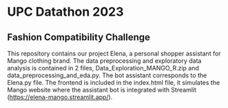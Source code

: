 # UPC Datathon 2023
## Fashion Compatibility Challenge 

This repository contains our project Elena, a personal shopper assistant for Mango clothing brand.
The data preprocessing and exploratory data analysis is contained in 2 files, Data_Exploration_MANGO_R.zip and data_preprocessing_and_eda.py. The bot assistant corresponds to the Elena.py file. The frontend is included in the index.html file, it simulates the Mango website where the assistant bot is integrated with Streamlit (https://elena-mango.streamlit.app/).

